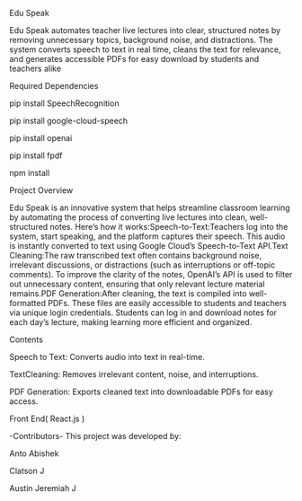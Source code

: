 Edu Speak

Edu Speak automates teacher live lectures into clear, structured notes by removing unnecessary topics, background noise, and distractions. The system converts speech to text in real time, cleans the text for relevance, and generates accessible PDFs for easy download by students and teachers alike

Required Dependencies

pip install SpeechRecognition

pip install google-cloud-speech

pip install openai

pip install fpdf

npm install

Project Overview

Edu Speak is an innovative system that helps streamline classroom learning by automating the process of converting live lectures into clean, well-structured notes. Here’s how it works:Speech-to-Text:Teachers log into the system, start speaking, and the platform captures their speech. This audio is instantly converted to text using Google Cloud’s Speech-to-Text API.Text Cleaning:The raw transcribed text often contains background noise, irrelevant discussions, or distractions (such as interruptions or off-topic comments). To improve the clarity of the notes, OpenAI’s API is used to filter out unnecessary content, ensuring that only relevant lecture material remains.PDF Generation:After cleaning, the text is compiled into well-formatted PDFs. These files are easily accessible to students and teachers via unique login credentials. Students can log in and download notes for each day’s lecture, making learning more efficient and organized.

Contents

Speech to Text: Converts audio into text in real-time.

TextCleaning: Removes irrelevant content, noise, and interruptions.

PDF Generation: Exports cleaned text into downloadable PDFs for easy access.

Front End( React.js )


-Contributors-
This project was developed by:

Anto Abishek

Clatson J

Austin Jeremiah J
